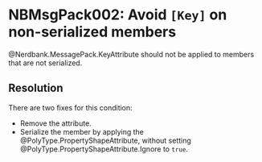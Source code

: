 # NBMsgPack002: Avoid `[Key]` on non-serialized members

@Nerdbank.MessagePack.KeyAttribute should not be applied to members that are not serialized.

## Resolution

There are two fixes for this condition:

- Remove the attribute.
- Serialize the member by applying the @PolyType.PropertyShapeAttribute, without setting @PolyType.PropertyShapeAttribute.Ignore to `true`.
